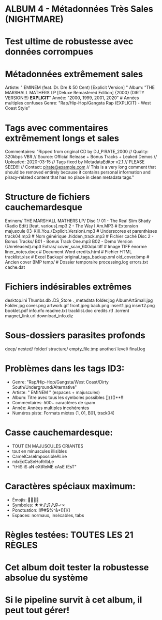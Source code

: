 # ALBUM 4 - Métadonnées Très Sales (NIGHTMARE)
# Test ultime de robustesse avec données corrompues

# Métadonnées extrêmement sales
Artiste: "  EMINEM   (feat. Dr. Dre & 50 Cent) [Explicit Version]  "
Album: "THE MARSHALL MATHERS LP [Deluxe Remastered Edition] {2000} (DIRTY VERSION!!!) **EXPLICIT**"
Année: "2000, 1999, 2001, 2020"  # Années multiples confuses
Genre: "Rap/Hip-Hop/Gangsta Rap (EXPLICIT) - West Coast Style"

# Tags avec commentaires extrêmement longs et sales
Commentaires: "Ripped from original CD by DJ_PIRATE_2000 // Quality: 320kbps VBR // Source: Official Release + Bonus Tracks + Leaked Demos // Uploaded: 2020-03-15 // Tags fixed by MetadataEditor v2.1 // PLEASE SEED!!! // Contact: pirate@example.com // This is a very long comment that should be removed entirely because it contains personal information and piracy-related content that has no place in clean metadata tags."

# Structure de fichiers cauchemardesque
Eminem/
    THE MARSHALL MATHERS LP/
        Disc 1/
            01 - The Real Slim Shady (Radio Edit) [feat. various].mp3
            2 - The Way I Am.MP3              # Extension majuscule
            03-Kill_You_(Explicit_Version).mp3 # Underscores et parenthèses
            track04.mp3                        # Nom générique
            .hidden_track.mp3                  # Fichier caché
        Disc 2 - Bonus Tracks/
            B01 - Bonus Track One.mp3
            B02 - Demo Version (Unreleased).mp3
        Extras/
            cover_scan_600dpi.tiff            # Image TIFF énorme
            liner_notes.docx                   # Document Word
            credits.html                       # Fichier HTML
            tracklist.xlsx                     # Excel
        Backup/
            original_tags_backup.xml
            old_cover.bmp                     # Ancien cover BMP
        temp/                                 # Dossier temporaire
            processing.log
            errors.txt
            cache.dat

# Fichiers indésirables extrêmes
desktop.ini
Thumbs.db
.DS_Store
._metadata
folder.jpg
AlbumArtSmall.jpg
Folder.jpg
cover.png
artwork.gif
front.jpeg
back.png
insert1.jpg
insert2.png
booklet.pdf
info.nfo
readme.txt
tracklist.doc
credits.rtf
.torrent
magnet_link.url
download_info.diz

# Sous-dossiers parasites profonds
deep/
    nested/
        folder/
            structure/
                empty_file.tmp
                another/
                    level/
                        final.log

# Problèmes dans les tags ID3:
- Genre: "Rap/Hip-Hop/Gangsta/West Coast/Dirty South/Underground/Alternative"
- Artiste: "  EMINEM  " (espaces + majuscules)
- Album: Titre avec tous les symboles possibles []{}()**!!
- Commentaires: 500+ caractères de spam
- Année: Années multiples incohérentes
- Numéros piste: Formats mixtes (1, 01, B01, track04)

# Casse cauchemardesque:
- TOUT EN MAJUSCULES CRIANTES
- tout en minuscules illisibles  
- CamelCaseImpossibleÀLire
- mIxEdCaSeHoRrIbLe
- "tHiS iS aN eXtReME cAsE tEsT"

# Caractères spéciaux maximum:
- Émojis: 🎵🎶🔥💯
- Symboles: ★☆♪♫♪♫✓✗
- Ponctuation: !@#$%^&*()[]{}
- Espaces: normaux, insécables, tabs

# Règles testées: TOUTES LES 21 RÈGLES
# Cet album doit tester la robustesse absolue du système
# Si le pipeline survit à cet album, il peut tout gérer!
